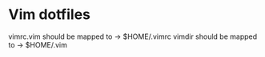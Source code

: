# Vim dotfiles
vimrc.vim should be mapped to -> $HOME/.vimrc
vimdir should be mapped to -> $HOME/.vim
